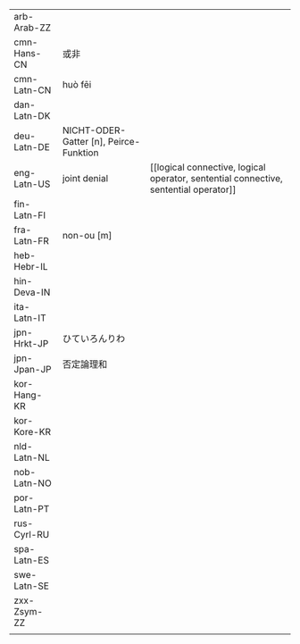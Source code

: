 | | | |
|-|-|-|
| arb-Arab-ZZ |  |  |
| cmn-Hans-CN | 或非 |  |
| cmn-Latn-CN | huò fēi |  |
| dan-Latn-DK |  |  |
| deu-Latn-DE | NICHT-ODER-Gatter [n], Peirce-Funktion |  |
| eng-Latn-US | joint denial | [[logical connective, logical operator, sentential connective, sentential operator]] |
| fin-Latn-FI |  |  |
| fra-Latn-FR | non-ou [m] |  |
| heb-Hebr-IL |  |  |
| hin-Deva-IN |  |  |
| ita-Latn-IT |  |  |
| jpn-Hrkt-JP | ひていろんりわ |  |
| jpn-Jpan-JP | 否定論理和 |  |
| kor-Hang-KR |  |  |
| kor-Kore-KR |  |  |
| nld-Latn-NL |  |  |
| nob-Latn-NO |  |  |
| por-Latn-PT |  |  |
| rus-Cyrl-RU |  |  |
| spa-Latn-ES |  |  |
| swe-Latn-SE |  |  |
| zxx-Zsym-ZZ |  |  |
|  |  |  |